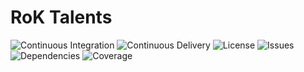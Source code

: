 # RoK Talents

![Continuous Integration](https://github.com/sho-87/rok-talents/workflows/CI/badge.svg) ![Continuous Delivery](https://github.com/sho-87/rok-talents/workflows/CD/badge.svg) ![License](https://img.shields.io/github/license/sho-87/rok-talents) ![Issues](https://img.shields.io/github/issues/sho-87/rok-talents) ![Dependencies](https://img.shields.io/david/sho-87/rok-talents) ![Coverage](https://img.shields.io/coveralls/github/sho-87/rok-talents)